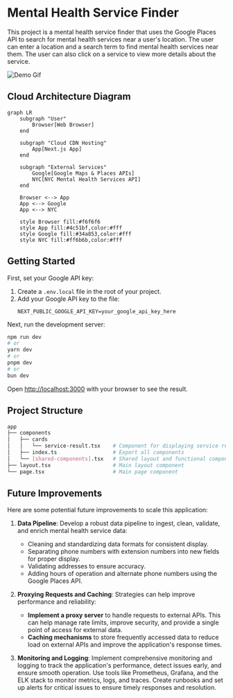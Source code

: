 # Mental Health Service Finder

This project is a mental health service finder that uses the Google Places API to search for mental health services near a user's location. The user can enter a location and a search term to find mental health services near them. The user can also click on a service to view more details about the service.

![Demo Gif](demo-address-update.gif)

## Cloud Architecture Diagram

```mermaid
graph LR
    subgraph "User"
        Browser[Web Browser]
    end

    subgraph "Cloud CDN Hosting"
        App[Next.js App]
    end

    subgraph "External Services"
        Google[Google Maps & Places APIs]
        NYC[NYC Mental Health Services API]
    end

    Browser <--> App
    App <--> Google
    App <--> NYC

    style Browser fill:#f6f6f6
    style App fill:#4c51bf,color:#fff
    style Google fill:#34a853,color:#fff
    style NYC fill:#ff6b6b,color:#fff
```

## Getting Started

First, set your Google API key:

1. Create a `.env.local` file in the root of your project.
2. Add your Google API key to the file:
   ```
   NEXT_PUBLIC_GOOGLE_API_KEY=your_google_api_key_here
   ```

Next, run the development server:

```bash
npm run dev
# or
yarn dev
# or
pnpm dev
# or
bun dev
```

Open [http://localhost:3000](http://localhost:3000) with your browser to see the result.

## Project Structure

```bash
app
├── components
│   ├── cards
│   │   └── service-result.tsx    # Component for displaying service results
│   ├── index.ts                  # Export all components
│   └── [shared-components].tsx   # Shared layout and functional component
├── layout.tsx                    # Main layout component
└── page.tsx                      # Main page component
```

## Future Improvements

Here are some potential future improvements to scale this application:

1. **Data Pipeline**: Develop a robust data pipeline to ingest, clean, validate, and enrich mental health service data:

   - Cleaning and standardizing data formats for consistent display.
   - Separating phone numbers with extension numbers into new fields for proper display.
   - Validating addresses to ensure accuracy.
   - Adding hours of operation and alternate phone numbers using the Google Places API.

2. **Proxying Requests and Caching**: Strategies can help improve performance and reliability:

   - **Implement a proxy server** to handle requests to external APIs. This can help manage rate limits, improve security, and provide a single point of access for external data.
   - **Caching mechanisms** to store frequently accessed data to reduce load on external APIs and improve the application's response times.

3. **Monitoring and Logging**: Implement comprehensive monitoring and logging to track the application's performance, detect issues early, and ensure smooth operation. Use tools like Prometheus, Grafana, and the ELK stack to monitor metrics, logs, and traces. Create runbooks and set up alerts for critical issues to ensure timely responses and resolution.
